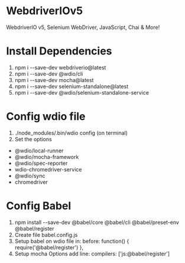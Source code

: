 # WebdriverIOv5
WebdriverIO v5, Selenium WebDriver, JavaScript, Chai &amp; More!

# Install Dependencies

1. npm i --save-dev webdriverio@latest
2. npm i --save-dev @wdio/cli
3. npm i --save-dev mocha@latest
4. npm i --save-dev selenium-standalone@latest
5. npm i --save-dev @wdio/selenium-standalone-service

# Config wdio file
1. ./node_modules/.bin/wdio config (on terminal)
2. Set the options
- @wdio/local-runner
- @wdio/mocha-framework
- @wdio/spec-reporter
- wdio-chromedriver-service
- @wdio/sync
- chromedriver

# Config Babel
1. npm install --save-dev @babel/core @babel/cli @babel/preset-env @babel/register
2. Create file babel.config.js
3. Setup babel on wdio file in: before: function() {
    require('@babel/register')
},
4. Setup mocha Options add line: compilers: ['js:@babel/register']  

